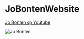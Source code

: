 # JoBontenWebsite

[Jo Bonten op Youtube](https://www.youtube.com/user/jobontenofficial)

![Jo Bonten](https://i.ytimg.com/vi/kKJvIWI0ha4/maxresdefault.jpg)
